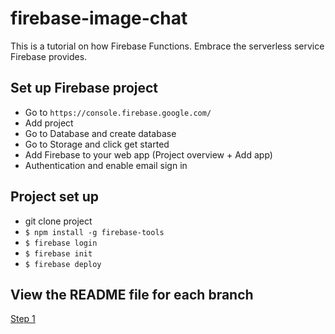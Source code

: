 # firebase-image-chat
This is a tutorial on how Firebase Functions. Embrace the serverless service Firebase provides.

## Set up Firebase project
* Go to `https://console.firebase.google.com/`
* Add project
* Go to Database and create database
* Go to Storage and click get started
* Add Firebase to your web app (Project overview + Add app)
* Authentication and enable email sign in

## Project set up
* git clone project
* `$ npm install -g firebase-tools`
* `$ firebase login`
* `$ firebase init`
* `$ firebase deploy`

## View the README file for each branch
[Step 1](https://github.com/gautemo/firebase-image-chat/tree/step-one)
